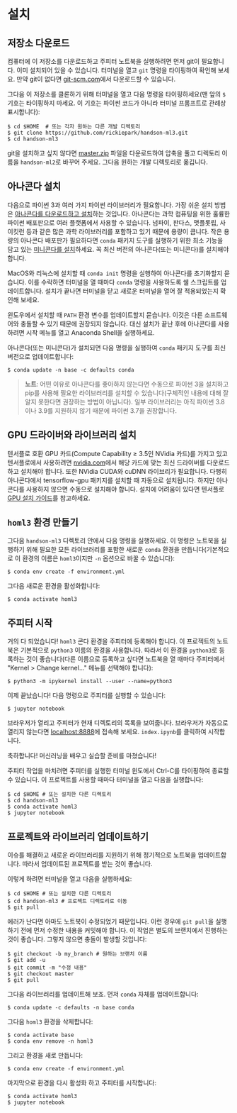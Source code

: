 # 설치

## 저장소 다운로드
컴퓨터에 이 저장소를 다운로드하고 주피터 노트북을 실행하려면 먼저 git이 필요합니다. 이미 설치되어 있을 수 있습니다. 터미널을 열고 `git` 명령을 타이핑하여 확인해 보세요. 만약 git이 없다면 [git-scm.com](https://git-scm.com/)에서 다운로드할 수 있습니다.

그다음 이 저장소를 클론하기 위해 터미널을 열고 다음 명령을 타이핑하세요(맨 앞의 `$` 기호는 타이핑하지 마세요. 이 기호는 파이썬 코드가 아니라 터미널 프롬프트로 관례상 표시합니다):

    $ cd $HOME  # 또는 각자 원하는 다른 개발 디렉토리
    $ git clone https://github.com/rickiepark/handson-ml3.git
    $ cd handson-ml3

git을 설치하고 싶지 않다면 [master.zip](https://github.com/rickiepark/handson-ml3/archive/main.zip) 파일을 다운로드하여 압축을 풀고 디렉토리 이름을 `handson-ml2`로 바꾸어 주세요. 그다음 원하는 개발 디렉토리로 옮깁니다.

## 아나콘다 설치
다음으로 파이썬 3과 여러 가지 파이썬 라이브러리가 필요합니다. 가장 쉬운 설치 방법은 [아나콘다를 다운로드하고 설치](https://www.anaconda.com/distribution/)하는 것입니다. 아나콘다는 과학 컴퓨팅을 위한 훌륭한 파이썬 배포판으로 여러 플랫폼에서 사용할 수 있습니다. 넘파이, 판다스, 맷플롯립, 사이킷런 등과 같은 많은 과학 라이브러리를 포함하고 있기 때문에 용량이 큽니다. 작은 용량의 아나콘다 배포판가 필요하다면 `conda` 패키지 도구를 실행하기 위한 최소 기능을 담고 있는 [미니콘다를 설치](https://docs.conda.io/en/latest/miniconda.html)하세요. 꼭 최신 버전의 아나콘다(또는 미니콘다)를 설치해야 합니다.

MacOS와 리눅스에 설치할 때 `conda init` 명령을 실행하여 아나콘다를 초기화할지 묻습니다. 이를 수락하면 터미널을 열 때마다 `conda` 명령을 사용하도록 쉘 스크립트를 업데이트합니다. 설치가 끝나면 터미널을 닫고 새로운 터미널을 열어 잘 적용되었는지 확인해 보세요.

윈도우에서 설치할 때 `PATH` 환경 변수를 업데이트할지 묻습니다. 이것은 다른 소프트웨어와 충돌할 수 있기 때문에 권장되지 않습니다. 대신 설치가 끝난 후에 아나콘다를 사용하려면 시작 메뉴를 열고 Anaconda Shell을 실행하세요.

아나콘다(또는 미니콘다)가 설치되면 다음 명령을 실행하여 `conda` 패키지 도구를 최신 버전으로 업데이트합니다:

    $ conda update -n base -c defaults conda

> **노트**: 어떤 이유로 아나콘다를 좋아하지 않는다면 수동으로 파이썬 3을 설치하고 pip를 사용해 필요한 라이브러리를 설치할 수 있습니다(구체적인 내용에 대해 잘 알지 못한다면 권장하는 방법이 아닙니다). 일부 라이브러리는 아직 파이썬 3.8이나 3.9를 지원하지 않기 때문에 파이썬 3.7을 권장합니다.


## GPU 드라이버와 라이브러리 설치
텐서플로 호환 GPU 카드(Compute Capability ≥ 3.5인 NVidia 카드)를 가지고 있고 텐서플로에서 사용하려면 [nvidia.com](https://www.nvidia.com/Download/index.aspx?lang=en-us)에서 해당 카드에 맞는 최신 드라이버를 다운로드하고 설치해야 합니다. 또한 NVidia CUDA와 cuDNN 라이브리가 필요합니다. 다행히 아나콘다에서 tensorflow-gpu 패키지를 설치할 때 자동으로 설치됩니다. 하지만 아나콘다를 사용하지 않으면 수동으로 설치해야 합니다. 설치에 어려움이 있다면 텐서플로 [GPU 설치 가이드](https://tensorflow.org/install/gpu)를 참고하세요.

## `homl3` 환경 만들기
그다음 `handson-ml3` 디렉토리 안에서 다음 명령을 실행하세요. 이 명령은 노트북을 실행하기 위해 필요한 모든 라이브러리를 포함한 새로운 `conda` 환경을 만듭니다(기본적으로 이 환경의 이름은 `homl3`이지만 `-n` 옵션으로 바꿀 수 있습니다):

    $ conda env create -f environment.yml

그다음 새로운 환경을 활성화합니다:

    $ conda activate homl3


## 주피터 시작
거의 다 되었습니다! `homl3` 콘다 환경을 주피터에 등록해야 합니다. 이 프로젝트의 노트북은 기본적으로 `python3` 이름의 환경을 사용합니다. 따라서 이 환경을 `python3`로 등록하는 것이 좋습니다(다른 이름으로 등록하고 싶다면 노트북을 열 때마다 주피터에서 "Kernel > Change kernel..." 메뉴를 선택해야 합니다):

    $ python3 -m ipykernel install --user --name=python3

이제 끝났습니다! 다음 명령으로 주피터를 실행할 수 있습니다:

    $ jupyter notebook

브라우저가 열리고 주피터가 현재 디렉토리의 목록을 보여줍니다. 브라우저가 자동으로 열리지 않는다면 [localhost:8888](http://localhost:8888/tree)에 접속해 보세요. `index.ipynb`를 클릭하여 시작합니다.

축하합니다! 머신러닝을 배우고 실습할 준비를 마쳤습니다!

주피터 작업을 마치려면 주피터를 실행한 터미널 윈도에서 Ctrl-C를 타이핑하여 종료할 수 있습니다. 이 프로젝트를 사용할 때마다 터미널을 열고 다음을 실행합니다:

    $ cd $HOME # 또는 설치한 다른 디렉토리
    $ cd handson-ml3
    $ conda activate homl3
    $ jupyter notebook

## 프로젝트와 라이브러리 업데이트하기
이슈를 해결하고 새로운 라이브러리를 지원하기 위해 정기적으로 노트북을 업데이트합니다. 따라서 업데이트된 프로젝트를 받는 것이 좋습니다.

이렇게 하려면 터미널을 열고 다음을 실행하세요:

    $ cd $HOME # 또는 설치한 다른 디렉토리
    $ cd handson-ml3 # 프로젝트 디렉토리로 이동
    $ git pull

에러가 난다면 아마도 노트북이 수정되었기 때문입니다. 이런 경우에 `git pull`을 실행하기 전에 먼저 수정한 내용을 커밋해야 합니다. 이 작업은 별도의 브랜치에서 진행하는 것이 좋습니다. 그렇지 않으면 충돌이 발생할 것입니다:

    $ git checkout -b my_branch # 원하는 브랜치 이름
    $ git add -u
    $ git commit -m "수정 내용"
    $ git checkout master
    $ git pull

그다음 라이브러리를 업데이트해 보죠. 먼저 `conda` 자체를 업데이트합니다:

    $ conda update -c defaults -n base conda

그다음 `homl3` 환경을 삭제합니다:

    $ conda activate base
    $ conda env remove -n homl3

그리고 환경을 새로 만듭니다:

    $ conda env create -f environment.yml

마지막으로 환경을 다시 활성화 하고 주피터를 시작합니다:

    $ conda activate homl3
    $ jupyter notebook
